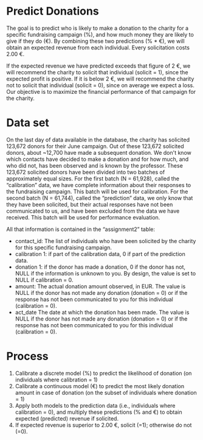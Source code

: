 # Predict Donations

The goal is to predict who is likely to make a donation to the charity for a specific fundraising campaign (%),
and  how  much  money  they  are  likely  to  give  if  they  do  (€).  By  combining  these  two 
predictions (% * €), we will obtain an expected revenue from each individual.
Every solicitation costs 2.00 €.

If the expected revenue we have predicted exceeds that figure of 2 €, we will recommend the charity 
to solicit that individual (solicit = 1), since the expected profit is positive. If it is below 2 €, we will 
recommend the charity not to solicit that individual (solicit = 0), since on average we expect a loss. 
Our objective is to maximize the financial performance of that campaign for the charity.


# Data set
On the last day of data available in the database, the charity has solicited 123,672 donors for their June campaign. 
Out  of  these  123,672  solicited  donors,  about  ~12,700  have  made  a  subsequent  donation. 
We don't know which contacts have decided to make a donation and for how much, and who did not, has been observed and is 
known by the professor. 
These 123,672 solicited donors have been divided into two batches of approximately equal sizes. 
For the first batch (N = 61,928), called the “calibration” data, we have complete information about 
their responses to the fundraising campaign. This batch will be used for calibration. 
For the second batch (N = 61,744), called the “prediction” data, we only know that they have been 
solicited, but their actual responses have not been communicated to us, and have been excluded 
from the data we have received. This batch will be used for performance evaluation. 

All that information is contained in the “assignment2” table: 
- contact_id: The  list  of  individuals  who  have  been  solicited  by  the  charity  for  this 
specific fundraising campaign. 
- calibration 1: if part of the calibration data, 0 if part of the prediction data. 
- donation 1: if the donor has made a donation, 0 if the donor has not, NULL if the 
information  is  unknown  to  you.  By  design,  the  value  is  set  to  NULL  if 
calibration = 0. 
- amount: The actual donation amount observed, in EUR. The value is NULL if the 
donor has not made any donation (donation = 0) or if the response has 
not been communicated to you for this individual (calibration = 0). 
- act_date  The date at which the donation has been made. The value is NULL if the 
donor has not made any donation (donation = 0) or if the response has 
not been communicated to you for this individual (calibration = 0). 


# Process
1. Calibrate  a  discrete model  (%)  to  predict  the  likelihood  of  donation  (on  individuals  where 
calibration = 1) 
2. Calibrate  a  continuous  model  (€)  to  predict  the  most  likely  donation  amount  in  case  of 
donation (on the subset of individuals where donation = 1) 
3. Apply both models to the prediction data (i.e., individuals where calibration = 0), and multiply 
these predictions (% and €) to obtain expected (predicted) revenue if solicited. 
4. If expected revenue is superior to 2.00 €, solicit (=1); otherwise do not (=0).
